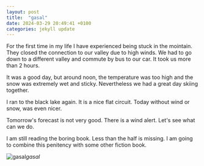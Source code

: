 ```yaml
---
layout: post
title:  "gasal"
date: 2024-03-29 20:49:41 +0100
categories: jekyll update
---
```


For the first time in my life I have experienced being stuck in the mointain. They closed the connection to our valley due to high winds. We had to go down to a different valley and commute by bus to our car. It took us more than 2 hours.  

It was a good day, but around noon, the temperature was too high and the snow was extremely wet and sticky. Nevertheless we had a great day skiing together.   

I ran to the black lake again. It is a nice flat circuit. Today without wind or snow, was even nicer.  

Tomorrow's forecast is not very good. There is a wind alert. Let's see what can we do.  

I am still reading the boring book. Less than the half is missing. I am going to combine this penitency with some other fiction book.






![gasal]()*gasal*&nbsp;



[jekyll-docs]: https://jekyllrb.com/docs/home
[jekyll-gh]:   https://github.com/jekyll/jekyll
[jekyll-talk]: https://talk.jekyllrb.com/
